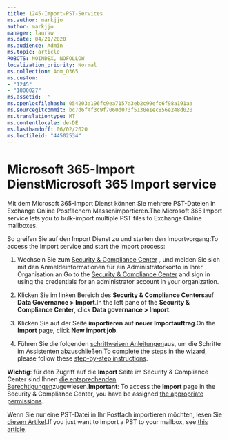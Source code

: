 ```yaml
---
title: 1245-Import-PST-Services
ms.author: markjjo
author: markjjo
manager: lauraw
ms.date: 04/21/2020
ms.audience: Admin
ms.topic: article
ROBOTS: NOINDEX, NOFOLLOW
localization_priority: Normal
ms.collection: Adm_O365
ms.custom:
- "1245"
- "1800027"
ms.assetid: ''
ms.openlocfilehash: 054203a196fc9ea7157a3eb2c99efc6f98a191aa
ms.sourcegitcommit: bc7d6f4f3c9f7060d073f5130e1ec856e248d020
ms.translationtype: MT
ms.contentlocale: de-DE
ms.lasthandoff: 06/02/2020
ms.locfileid: "44502534"
---
```

# <a name="microsoft-365-import-service"></a><span data-ttu-id="7e0e4-102">Microsoft 365-Import Dienst</span><span class="sxs-lookup"><span data-stu-id="7e0e4-102">Microsoft 365 Import service</span></span>

<span data-ttu-id="7e0e4-103">Mit dem Microsoft 365-Import Dienst können Sie mehrere PST-Dateien in Exchange Online Postfächern Massenimportieren.</span><span class="sxs-lookup"><span data-stu-id="7e0e4-103">The Microsoft 365 Import service lets you to bulk-import multiple PST files to Exchange Online mailboxes.</span></span>

<span data-ttu-id="7e0e4-104">So greifen Sie auf den Import Dienst zu und starten den Importvorgang:</span><span class="sxs-lookup"><span data-stu-id="7e0e4-104">To access the Import service and start the import process:</span></span>

1. <span data-ttu-id="7e0e4-105">Wechseln Sie zum [Security & Compliance Center](https://protection.office.com) , und melden Sie sich mit den Anmeldeinformationen für ein Administratorkonto in Ihrer Organisation an.</span><span class="sxs-lookup"><span data-stu-id="7e0e4-105">Go to the [Security & Compliance Center](https://protection.office.com) and sign in using the credentials for an administrator account in your organization.</span></span>

2. <span data-ttu-id="7e0e4-106">Klicken Sie im linken Bereich des **Security & Compliance Centers**auf **Data Governance > Import**.</span><span class="sxs-lookup"><span data-stu-id="7e0e4-106">In the left pane of the **Security & Compliance Center**, click **Data governance > Import**.</span></span>

3. <span data-ttu-id="7e0e4-107">Klicken Sie auf der Seite **importieren** auf **neuer Importauftrag**.</span><span class="sxs-lookup"><span data-stu-id="7e0e4-107">On the **Import** page, click **New import job**.</span></span>

4. <span data-ttu-id="7e0e4-108">Führen Sie die folgenden [schrittweisen Anleitungen](https://docs.microsoft.com/microsoft-365/security/office-365-security/use-dkim-to-validate-outbound-email)aus, um die Schritte im Assistenten abzuschließen.</span><span class="sxs-lookup"><span data-stu-id="7e0e4-108">To complete the steps in the wizard, please follow these [step-by-step instructions](https://docs.microsoft.com/microsoft-365/security/office-365-security/use-dkim-to-validate-outbound-email).</span></span>

<span data-ttu-id="7e0e4-109">**Wichtig**: für den Zugriff auf die **Import** Seite im Security & Compliance Center sind Ihnen [die entsprechenden Berechtigungen](https://docs.microsoft.com/microsoft-365/security/office-365-security/use-dkim-to-validate-outbound-email)zugewiesen.</span><span class="sxs-lookup"><span data-stu-id="7e0e4-109">**Important**: To access the **Import** page in the Security & Compliance Center, you have be assigned  [the appropriate permissions](https://docs.microsoft.com/microsoft-365/security/office-365-security/use-dkim-to-validate-outbound-email).</span></span>

<span data-ttu-id="7e0e4-110">Wenn Sie nur eine PST-Datei in Ihr Postfach importieren möchten, lesen Sie [diesen Artikel](https://support.office.com/article/import-email-contacts-and-calendar-from-an-outlook-pst-file-431a8e9a-f99f-4d5f-ae48-ded54b3440ac).</span><span class="sxs-lookup"><span data-stu-id="7e0e4-110">If you just want to import a PST to your mailbox, see [this article](https://support.office.com/article/import-email-contacts-and-calendar-from-an-outlook-pst-file-431a8e9a-f99f-4d5f-ae48-ded54b3440ac).</span></span>

